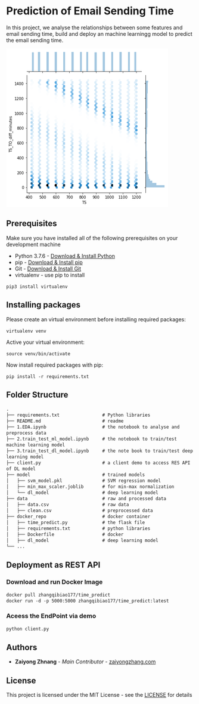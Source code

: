 # Prediction of Email Sending Time

In this project, we analyse the relationships between some features and email sending time, build and deploy an machine learningg model to predict the email sending time.

![demo](https://raw.githubusercontent.com/Zaiyong/email_time_prediction/master/images/TS_TO_diff.png)

## Prerequisites
Make sure you have installed all of the following prerequisites on your development machine
* Python 3.7.6 - [Download & Install Python](https://www.python.org/downloads/)
* pip - [Download & Install pip](https://pip.pypa.io/en/stable/installing/)
* Git - [Download & Install Git](https://git-scm.com/downloads)
* virtualenv - use pip to install
```
pip3 install virtualenv 
```

## Installing packages
Please create an virtual environment before installing required packages:
```
virtualenv venv
```
Active your virtual environment:
```
source venv/bin/activate
```
Now install required packages with pip:
```
pip install -r requirements.txt
```
## Folder Structure
    .
    ├── requirements.txt                # Python libraries
    ├── README.md                       # readme
    ├── 1.EDA.ipynb                     # the notebook to analyse and preprocess data
    ├── 2.train_test_ml_model.ipynb     # the notebook to train/test machine learning model
    ├── 3.train_test_dl_model.ipynb     # the note book to train/test deep learning model
    ├── client.py                       # a client demo to access RES API of DL model
    ├── model                           # trained models
    │   ├── svm_model.pkl               # SVM regression model
    │   ├── min_max_scaler.joblib       # for min-max normalization
    │   └── dl_model                    # deep learning model
    ├── data                            # raw and processed data
    │   ├── data.csv                    # raw data
    │   ├── clean.csv                   # preprocessed data
    ├── docker_repo                     # docker container
    │   ├── time_predict.py             # the flask file
    │   ├── requirements.txt            # python libraries
    │   ├── Dockerfile                  # docker 
    │   ├── dl_model                    # deep learning model 
    └── ...
## Deployment as REST API

### Download and run Docker Image
```
docker pull zhangqibiao177/time_predict
docker run -d -p 5000:5000 zhangqibiao177/time_predict:latest
```
### Aceess the EndPoint via demo
```
python client.py
```

## Authors

* **Zaiyong Zhnang** - *Main Contributor* - [zaiyongzhang.com](http://zaiyongzhang.com/)

## License

This project is licensed under the MIT License - see the [LICENSE](https://choosealicense.com/licenses/mit/) for details
